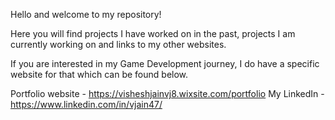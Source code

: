 Hello and welcome to my repository!

Here you will find projects I have worked on in the past, projects I am currently working on and links to my other websites.

If you are interested in my Game Development journey, I do have a specific website for that which can be found below.

Portfolio website - https://visheshjainvj8.wixsite.com/portfolio
My LinkedIn - https://www.linkedin.com/in/vjain47/

